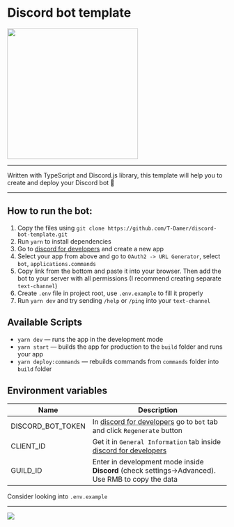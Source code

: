 # Discord bot template

<img src="https://user-images.githubusercontent.com/49658988/146060134-e174115a-75f3-4b9e-922d-a76be3606b40.png" height="300px" width="300px" />

---

Written with TypeScript and Discord.js library, this template will help you to create and deploy your Discord bot 🤖

---

## How to run the bot:

1. Copy the files using `git clone https://github.com/T-Damer/discord-bot-template.git`
2. Run `yarn` to install dependencies
3. Go to [discord for developers](discordDevs) and create a new app
4. Select your app from above and go to `OAuth2 -> URL Generator`, select `bot`, `applications.commands`
5. Copy link from the bottom and paste it into your browser. Then add the bot to your server with all permissions (I recommend creating separate `text-channel`)
6. Create `.env` file in project root, use `.env.example` to fill it properly
7. Run `yarn dev` and try sending `/help` or `/ping` into your `text-channel`

## Available Scripts

- `yarn dev` — runs the app in the development mode
- `yarn start` — builds the app for production to the `build` folder and runs your app
- `yarn deploy:commands` — rebuilds commands from `commands` folder into `build` folder

## Environment variables

| Name              | Description                                                                                       |
| ----------------- | ------------------------------------------------------------------------------------------------- |
| DISCORD_BOT_TOKEN | In [discord for developers](discorddevs) go to `bot` tab and click `Regenerate` button            |
| CLIENT_ID         | Get it in `General Information` tab inside [discord for developers](discorddevs)                  |
| GUILD_ID          | Enter in development mode inside **Discord** (check settings->Advanced). Use RMB to copy the data |

Consider looking into `.env.example`

---

<a href="https://www.buymeacoffee.com/tdamer"><img src="https://img.buymeacoffee.com/button-api/?text=Support me with a coffee&emoji=☕️&slug=tdamer&button_colour=ffcc33&font_colour=000&font_family=Lato&outline_colour=000&coffee_colour=000"></a>

[discorddevs]: https://discord.com/developers
